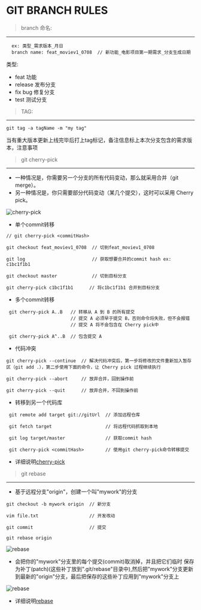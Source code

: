 # GIT BRANCH RULES

> branch 命名: 
--------------------------------------------------

```
  ex: 类型_需求版本_月日
  branch name: feat_moviev1_0708  // 新功能_电影项目第一期需求_分支生成日期
```
  
  类型: 
  *  feat     功能
  *  release  发布分支
  *  fix      bug 修复分支
  *  test     测试分支


> TAG: 
--------------------------------------------------

```
git tag -a tagName -m "my tag" 
```

当有重大版本更新上线完毕后打上tag标记，备注信息标上本次分支包含的需求版本，注意事项

> git cherry-pick 
--------------------------------------------------

* 一种情况是，你需要另一个分支的所有代码变动，那么就采用合并（git merge）。
* 另一种情况是，你只需要部分代码变动（某几个提交），这时可以采用 Cherry pick。

![cherry-pick](https://www.wangbase.com/blogimg/asset/202004/bg2020042723.jpg "cherry-pick")

* 单个commit转移

```
// git cherry-pick <commitHash>

git checkout feat_moviev1_0708  // 切到feat_moviev1_0708

git log                         // 获取想要合并的commit hash ex: c1bc1f1b1

git checkout master             // 切到目标分支

git cherry-pick c1bc1f1b1      // 将c1bc1f1b1 合并到目标分支

```

* 多个commit转移

```
 git cherry-pick A..B   // 转移从 A 到 B 的所有提交
                        // 提交 A 必须早于提交 B，否则命令将失败，但不会报错
                        // 提交 A 将不会包含在 Cherry pick中

 git cherry-pick A^..B  // 包含提交 A

```

* 代码冲突

```
git cherry-pick --continue  // 解决代码冲突后，第一步将修改的文件重新加入暂存区（git add .），第二步使用下面的命令，让 Cherry pick 过程继续执行

git cherry-pick --abort     // 放弃合并，回到操作前

git cherry-pick --quit      // 放弃合并，不回到操作前
```

* 转移到另一个代码库

```
 git remote add target git://gitUrl  // 添加远程仓库

 git fetch target                    // 将远程代码抓取到本地

 git log target/master               // 获取commit hash

 git cherry-pick <commitHash>        // 使用git cherry-pick命令转移提交
```


* 详细说明[cherry-pick](http://www.ruanyifeng.com/blog/2020/04/git-cherry-pick.html)

> git rebase
--------------------------------------------------

* 基于远程分支"origin"，创建一个叫"mywork"的分支

```
git checkout -b mywork origin  // 新分支

vim file.txt                   // 开发改动

git commit                     // 提交

git rebase origin
```
![rebase](http://gitbook.liuhui998.com/assets/images/figure/rebase3.png "rebase")

* 会把你的"mywork"分支里的每个提交(commit)取消掉，并且把它们临时 保存为补丁(patch)(这些补丁放到".git/rebase"目录中),然后把"mywork"分支更新 到最新的"origin"分支，最后把保存的这些补丁应用到"mywork"分支上

![rebase](http://gitbook.liuhui998.com/assets/images/figure/rebase5.png "rebase")

* 详细说明[rebase](http://gitbook.liuhui998.com/4_2.html)